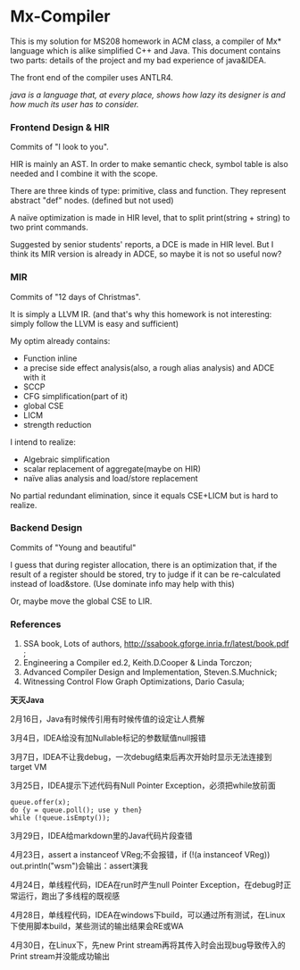 # Mx-Compiler
This is my solution for MS208 homework in ACM class, a compiler of Mx* language which is alike simplified C++ and Java. 
This document contains two parts: details of the project and my bad experience of java&IDEA. 

The front end of the compiler uses ANTLR4. 

*java is a language that, at every place, shows how lazy its designer is and how much its user has to consider.*

### Frontend Design & HIR

Commits of "I look to you". 

HIR is mainly an AST. In order to make semantic check, symbol table is also needed and I combine it with the scope. 

There are three kinds of type: primitive, class and function. They represent abstract "def" nodes. (defined but not used)

A naïve optimization is made in HIR level, that to split print(string + string) to two print commands. 

Suggested by senior students' reports, a DCE is made in HIR level. But I think its MIR version is already in ADCE, so maybe it is not so useful now? 

### MIR

Commits of "12 days of Christmas". 

It is simply a LLVM IR. (and that's why this homework is not interesting: simply follow the LLVM is easy and sufficient)

My optim already contains: 

* Function inline
* a precise side effect analysis(also, a rough alias analysis) and ADCE with it
* SCCP
* CFG simplification(part of it)
* global CSE
* LICM
* strength reduction

I intend to realize: 

 * Algebraic simplification
 * scalar replacement of aggregate(maybe on HIR)
 * naïve alias analysis and load/store replacement

 No partial redundant elimination, since it equals CSE+LICM but is hard to realize. 

### Backend Design

Commits of "Young and beautiful"

I guess that during register allocation, there is an optimization that, if the result of a register should be stored, try to judge if it can be re-calculated instead of load&store. (Use dominate info may help with this)

Or, maybe move the global CSE to LIR. 

### References

1. SSA book, Lots of authors, http://ssabook.gforge.inria.fr/latest/book.pdf ;
2. Engineering a Compiler ed.2, Keith.D.Cooper & Linda Torczon;
3. Advanced Compiler Design and Implementation, Steven.S.Muchnick;
4. Witnessing Control Flow Graph Optimizations, Dario Casula;

**天灭Java**

2月16日，Java有时候传引用有时候传值的设定让人费解

3月4日，IDEA给没有加Nullable标记的参数赋值null报错

3月7日，IDEA不让我debug，一次debug结束后再次开始时显示无法连接到target VM

3月25日，IDEA提示下述代码有Null Pointer Exception，必须把while放前面

```
queue.offer(x);
do {y = queue.poll(); use y then} 
while (!queue.isEmpty());
```

3月29日，IDEA给markdown里的Java代码片段查错

4月23日，assert a instanceof VReg;不会报错，if (!(a instanceof VReg)) out.println("wsm")会输出：assert演我

4月24日，单线程代码，IDEA在run时产生null Pointer Exception，在debug时正常运行，跑出了多线程的既视感

4月28日，单线程代码，IDEA在windows下build，可以通过所有测试，在Linux下使用脚本build，某些测试的输出结果会RE或WA

4月30日，在Linux下，先new Print stream再将其传入时会出现bug导致传入的Print stream并没能成功输出